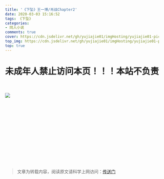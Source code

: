 ```yaml
---
title: '《下坠》王一博/肖战Chapter2'
date: 2020-03-03 15:16:52
tags: 《下坠》
categories: 
- 同人小说
comments: true
cover: https://cdn.jsdelivr.net/gh/yujiajie01/imgHosting/yujiajie01-pic肖战cover.jpg
top_img: https://cdn.jsdelivr.net/gh/yujiajie01/imgHosting/yujiajie01-pic肖战top.jpg
top: true
---
```

# 未成年人禁止访问本页！！！本站不负责
<br /><br />
<img src='https://cdn.jsdelivr.net/gh/yujiajie01/imgHosting/yujiajie01-picfbi.jpg'>

<br /><br /><br /><br /><br /><br /><br /><br /><br /><br /><br /><br />




<blockquote>
<p>文章为转载内容，阅读原文请科学上网访问：<a href=" https://archiveofourown.org/works/22478632/chapters/53712151" rel="nofollow">传送门</a></p>
</blockquote>





<!-- end of cache -->
